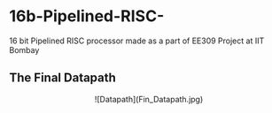 # 16b-Pipelined-RISC-
16 bit Pipelined RISC processor made as a part of EE309 Project at IIT Bombay
## The Final Datapath 
<center>
![Datapath](Fin_Datapath.jpg)
</center>

